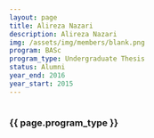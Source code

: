 ```yaml
---
layout: page
title: Alireza Nazari
description: Alireza Nazari
img: /assets/img/members/blank.png
program: BASc
program_type: Undergraduate Thesis
status: Alumni
year_end: 2016
year_start: 2015
---
```


<img class="profile_img" src="{{ page.img | prepend: site.baseurl | prepend: site.url }}" alt=""/>

<h3> {{ page.program_type }} </h3>